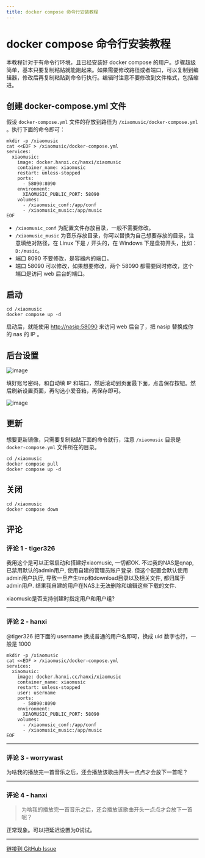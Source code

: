 ```yaml
---
title: docker compose 命令行安装教程
---
```


# docker compose 命令行安装教程

本教程针对于有命令行环境，且已经安装好 docker compose 的用户。步骤超级简单，基本只要复制粘贴就能跑起来。如果需要修改路径或者端口，可以复制到编辑器，修改后再复制粘贴到命令行执行。编辑时注意不要修改到文件格式，包括缩进。

## 创建 docker-compose.yml 文件

假设 `docker-compose.yml` 文件的存放到路径为 `/xiaomusic/docker-compose.yml` 。执行下面的命令即可：

```shell
mkdir -p /xiaomusic
cat <<EOF > /xiaomusic/docker-compose.yml
services:
  xiaomusic:
    image: docker.hanxi.cc/hanxi/xiaomusic
    container_name: xiaomusic
    restart: unless-stopped
    ports:
      - 58090:8090
    environment:
      XIAOMUSIC_PUBLIC_PORT: 58090
    volumes:
      - /xiaomusic_conf:/app/conf
      - /xiaomusic_music:/app/music
EOF
```

- `/xiaomusic_conf` 为配置文件存放目录，一般不需要修改。
- `/xiaomusic_music` 为音乐存放目录，你可以替换为自己想要存放的目录，注意填绝对路径，在 Linux 下是 `/` 开头的，在 Windows 下是盘符开头，比如： `D:/music`。
- 端口 8090 不要修改，是容器内的端口。
- 端口 58090 可以修改，如果想要修改，两个 58090 都需要同时修改，这个端口是访问 web 后台的端口。

## 启动

```shell
cd /xiaomusic
docker compose up -d
```

启动后，就能使用 <http://nasip:58090> 来访问 web 后台了，把 nasip 替换成你的 nas 的 IP 。

## 后台设置

![image](https://gproxy.hanxi.cc/proxy/user-attachments/assets/424c45af-6937-4fee-bb7d-855973ef0d5d)

填好账号密码，和自动填 IP 和端口，然后滚动到页面最下面，点击保存按钮。然后刷新设置页面，再勾选小爱音箱，再保存即可。

![image](https://gproxy.hanxi.cc/proxy/user-attachments/assets/c63c3ff1-3a80-4f47-971e-761eb9187ae0)


## 更新

想要更新镜像，只需要复制粘贴下面的命令就行，注意 `/xiaomusic` 目录是 `docker-compose.yml` 文件所在的目录。

```shell
cd /xiaomusic
docker compose pull
docker compose up -d
```

## 关闭

```shell
cd /xiaomusic
docker compose down
```

## 评论


### 评论 1 - tiger326

我用这个是可以正常启动和搭建好xiaomusic, 一切都OK.
不过我的NAS是qnap, 已禁用默认的admin用户, 使用自建的管理员账户登录.
但这个配置会默认使用admin用户执行, 导致一旦产生tmp和download目录以及相关文件, 都归属于admin用户.
结果我自建的用户在NAS上无法删除和编辑这些下载的文件.

xiaomusic是否支持创建时指定用户和用户组? 

---

### 评论 2 - hanxi

@tiger326 把下面的 username 换成普通的用户名即可，换成 uid 数字也行，一般是 1000 

```shell
mkdir -p /xiaomusic
cat <<EOF > /xiaomusic/docker-compose.yml
services:
  xiaomusic:
    image: docker.hanxi.cc/hanxi/xiaomusic
    container_name: xiaomusic
    restart: unless-stopped
    user: username
    ports:
      - 58090:8090
    environment:
      XIAOMUSIC_PUBLIC_PORT: 58090
    volumes:
      - /xiaomusic_conf:/app/conf
      - /xiaomusic_music:/app/music
EOF
```

---

### 评论 3 - worrywast

为啥我的播放完一首音乐之后，还会播放该歌曲开头一点点才会放下一首呢？

---

### 评论 4 - hanxi

> 为啥我的播放完一首音乐之后，还会播放该歌曲开头一点点才会放下一首呢？

正常现象。可以把延迟设置为0试试。


---
[链接到 GitHub Issue](https://github.com/hanxi/xiaomusic/issues/360)
